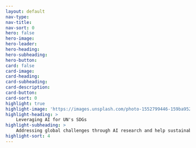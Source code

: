 ```yaml
---
layout: default
nav-type: 
nav-title: 
nav-sort: 0
hero: false
hero-image: 
hero-leader: 
hero-heading: 
hero-subheading: 
hero-button: 
card: false
card-image: 
card-heading: 
card-subheading: 
card-description: 
card-button: 
card-sort: 0
highlight: true
highlight-image: 'https://images.unsplash.com/photo-1552799446-159ba9523315?ixlib=rb-4.0.3&ixid=M3wxMjA3fDB8MHxwaG90by1wYWdlfHx8fGVufDB8fHx8fA%3D%3D&auto=format&fit=crop&w=2070&q=80'
highlight-heading: >
    Leveraging AI for UN's SDGs
highlight-subheading: >
    Addressing global challenges through AI research and help sustainable development
highlight-sort: 4
---
```

